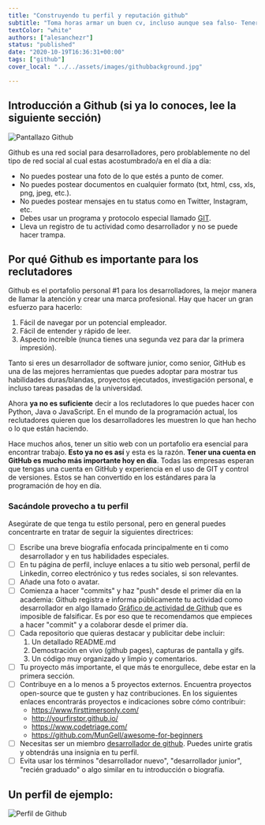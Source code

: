 ```yaml
---
title: "Construyendo tu perfil y reputación github"
subtitle: "Toma horas armar un buen cv, incluso aunque sea falso- Tener un buen Github toma meses o años ¡Manos a la obra!"
textColor: "white"
authors: ["alesanchezr"]
status: "published"
date: "2020-10-19T16:36:31+00:00"
tags: ["github"]
cover_local: "../../assets/images/githubbackground.jpg"

---
```


## Introducción a Github (si ya lo conoces, lee la siguiente sección)

![Pantallazo Github](https://github.com/breatheco-de/content/blob/master/src/assets/images/4889ebd9-201f-46c7-a1fb-d3d8c2f4493e.png)

Github es una red social para desarrolladores, pero problablemente no del tipo de red social al cual estas acostumbrado/a en el día a día:

- No puedes postear una foto de lo que estés a punto de comer.
- No puedes postear documentos en cualquier formato (txt, html, css, xls, png, jpeg, etc.).
- No puedes postear mensajes en tu status como en Twitter, Instagram, etc.
- Debes usar un programa y protocolo especial llamado [GIT](https://www.youtube.com/watch?v=BCQHnlnPusY).
- Lleva un registro de tu actividad como desarrollador y no se puede hacer trampa.

## Por qué Github es importante para los reclutadores

Github es el portafolio personal #1 para los desarrolladores, la mejor manera de llamar la atención y crear una marca profesional. Hay que hacer un gran esfuerzo para hacerlo:  
    
   1. Fácil de navegar por un potencial empleador.  
   2. Fácil de entender y rápido de leer.
   3. Aspecto increíble (nunca tienes una segunda vez para dar la primera impresión).

Tanto si eres un desarrollador de software junior, como senior, GitHub es una de las mejores herramientas que puedes adoptar para mostrar tus habilidades duras/blandas, proyectos ejecutados, investigación personal, e incluso tareas pasadas de la universidad.

Ahora **ya no es suficiente** decir a los reclutadores lo que puedes hacer con Python, Java o JavaScript. En el mundo de la programación actual, los reclutadores quieren que los desarrolladores les muestren lo que han hecho o lo que están haciendo.

Hace muchos años, tener un sitio web con un portafolio era esencial para encontrar trabajo. **Esto ya no es así** y esta es la razón. **Tener una cuenta en GitHub es mucho más importante hoy en día**. Todas las empresas esperan que tengas una cuenta en GitHub y experiencia en el uso de GIT y control de versiones. Estos se han convertido en los estándares para la programación de hoy en día.

### Sacándole provecho a tu perfil

Asegúrate de que tenga tu estilo personal, pero en general puedes concentrarte en tratar de seguir la siguientes directrices:

- [ ] Escribe una breve biografía enfocada principalmente en ti como desarrollador y en tus habilidades especiales.
- [ ] En tu página de perfil, incluye enlaces a tu sitio web personal, perfil de Linkedin, correo electrónico y tus redes sociales, si son relevantes.
- [ ] Añade una foto o avatar.
- [ ] Comienza a hacer "commits" y haz "push" desde el primer día en la academia: Github registra e informa públicamente tu actividad como desarrollador en algo llamado [Gráfico de actividad de Github](https://help.github.com/en/articles/viewing-contributions-on-your-profile#contributions-calendar) que es imposible de falsificar. Es por eso que te recomendamos que empieces a hacer "commit" y a colaborar desde el primer día.
- [ ] Cada repositorio que quieras destacar y publicitar debe incluir:  
    1. Un detallado README.md
    2. Demostración en vivo (github pages), capturas de pantalla y gifs.
    3. Un código muy organizado y limpio y comentarios.
- [ ] Tu proyecto más importante, el que más te enorgullece, debe estar en la primera sección.
- [ ] Contribuye en a lo menos a 5 proyectos externos. Encuentra proyectos open-source que te gusten y haz contribuciones. En los siguientes enlaces encontrarás proyectos e indicaciones sobre cómo contribuir: 
    - https://www.firsttimersonly.com/
    - http://yourfirstpr.github.io/
    - https://www.codetriage.com/
    - https://github.com/MunGell/awesome-for-beginners
- [ ] Necesitas ser un miembro [desarrollador de github](https://developer.github.com/program/). Puedes unirte gratis y obtendrás una insignia en tu perfil.
- [ ] Evita usar los términos "desarrollador nuevo", "desarrollador junior", "recién graduado" o algo similar en tu introducción o biografía.

## Un perfil de ejemplo: 

![Perfil de Github](https://breathecode.herokuapp.com/v1/media/file/ejemplo-readme-png)
